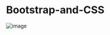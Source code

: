 ﻿# Bootstrap-and-CSS

![image](https://user-images.githubusercontent.com/5042772/207553602-2c90983a-fe60-4787-b8aa-0f214f97e591.png)
